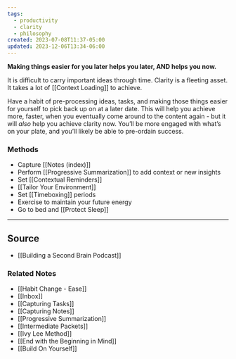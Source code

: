 ```yaml
---
tags:
  - productivity
  - clarity
  - philosophy
created: 2023-07-08T11:37-05:00
updated: 2023-12-06T13:34-06:00
---
```

**Making things easier for you later helps you later, AND helps you now.**

It is difficult to carry important ideas through time. Clarity is a fleeting asset. It takes a lot of [[Context Loading]] to achieve. 

Have a habit of pre-processing ideas, tasks, and making those things easier for yourself to pick back up on at a later date. This will help you achieve more, faster, when you eventually come around to the content again - but it will *also* help you achieve clarity now. You’ll be more engaged with what’s on your plate, and you’ll likely be able to pre-ordain success.

### Methods
- Capture [[Notes (index)]]
- Perform [[Progressive Summarization]] to add context or new insights
- Set [[Contextual Reminders]]
- [[Tailor Your Environment]]
- Set [[Timeboxing]] periods 
- Exercise to maintain your future energy
- Go to bed and [[Protect Sleep]]

---

## Source
- [[Building a Second Brain Podcast]]

### Related Notes
- [[Habit Change - Ease]]
- [[Inbox]]
- [[Capturing Tasks]]
- [[Capturing Notes]]
- [[Progressive Summarization]]
- [[Intermediate Packets]]
- [[Ivy Lee Method]]
- [[End with the Beginning in Mind]]
- [[Build On Yourself]]